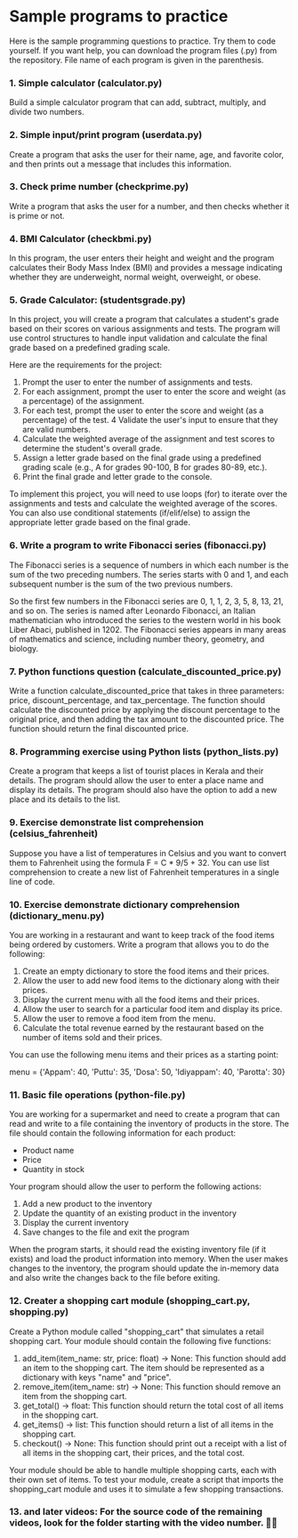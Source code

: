 # Sample programs to practice

Here is the sample programming questions to practice. Try them to code yourself. If you want help, you can download the program files (.py) from the repository.
File name of each program is given in the parenthesis.

### 1. Simple calculator (calculator.py)
Build a simple calculator program that can add, subtract, multiply, and divide two numbers.

### 2. Simple input/print program (userdata.py)
Create a program that asks the user for their name, age, and favorite color, and then prints out a message that includes this information.

### 3. Check prime number (checkprime.py)
Write a program that asks the user for a number, and then checks whether it is prime or not.

### 4. BMI Calculator (checkbmi.py)
In this program, the user enters their height and weight and the program calculates their Body Mass Index (BMI) and provides a message indicating whether they are underweight, normal weight, overweight, or obese.

### 5. Grade Calculator: (studentsgrade.py)
In this project, you will create a program that calculates a student's grade based on their scores on various assignments and tests. The program will use control structures to handle input validation and calculate the final grade based on a predefined grading scale.

Here are the requirements for the project:
1. Prompt the user to enter the number of assignments and tests.
2. For each assignment, prompt the user to enter the score and weight (as a percentage) of the assignment.
3. For each test, prompt the user to enter the score and weight (as a percentage) of the test. 4 Validate the user's input to ensure that they are valid numbers.
4. Calculate the weighted average of the assignment and test scores to determine the student's overall grade.
5. Assign a letter grade based on the final grade using a predefined grading scale (e.g., A for grades 90-100, B for grades 80-89, etc.).
6. Print the final grade and letter grade to the console.

To implement this project, you will need to use loops (for) to iterate over the assignments and tests and calculate the weighted average of the scores. You can also use conditional statements (if/elif/else) to assign the appropriate letter grade based on the final grade.

### 6. Write a program to write Fibonacci series (fibonacci.py)

The Fibonacci series is a sequence of numbers in which each number is the sum of the two preceding numbers. The series starts with 0 and 1, and each subsequent number is the sum of the two previous numbers. 

So the first few numbers in the Fibonacci series are 0, 1, 1, 2, 3, 5, 8, 13, 21, and so on. The series is named after Leonardo Fibonacci, an Italian mathematician who introduced the series to the western world in his book Liber Abaci, published in 1202. The Fibonacci series appears in many areas of mathematics and science, including number theory, geometry, and biology.

### 7. Python functions question (calculate_discounted_price.py)
Write a function calculate_discounted_price that takes in three parameters: price, discount_percentage, and tax_percentage. The function should calculate the discounted price by applying the discount percentage to the original price, and then adding the tax amount to the discounted price. The function should return the final discounted price.

### 8. Programming exercise using Python lists (python_lists.py)
Create a program that keeps a list of tourist places in Kerala and their details. The program should allow the user to enter a place name and display its details. The program should also have the option to add a new place and its details to the list.

### 9. Exercise demonstrate list comprehension (celsius_fahrenheit)
Suppose you have a list of temperatures in Celsius and you want to convert them to Fahrenheit using the formula F = C * 9/5 + 32. 
You can use list comprehension to create a new list of Fahrenheit temperatures in a single line of code.

### 10. Exercise demonstrate dictionary comprehension (dictionary_menu.py)
You are working in a restaurant and want to keep track of the food items being ordered by customers. Write a program that allows you to do the following:

1. Create an empty dictionary to store the food items and their prices.
2. Allow the user to add new food items to the dictionary along with their prices.
3. Display the current menu with all the food items and their prices.
4. Allow the user to search for a particular food item and display its price.
5. Allow the user to remove a food item from the menu.
6. Calculate the total revenue earned by the restaurant based on the number of items sold and their prices.

You can use the following menu items and their prices as a starting point:

menu = {'Appam': 40,
'Puttu': 35,
'Dosa': 50,
'Idiyappam': 40,
'Parotta': 30}

### 11. Basic file operations (python-file.py)

You are working for a supermarket and need to create a program that can read and write to a file containing the inventory of products in the store. The file should contain the following information for each product:

* Product name
* Price
* Quantity in stock

Your program should allow the user to perform the following actions:
1. Add a new product to the inventory
2. Update the quantity of an existing product in the inventory
3. Display the current inventory
4. Save changes to the file and exit the program

When the program starts, it should read the existing inventory file (if it exists) and load the product information into memory. When the user makes changes to the inventory, the program should update the in-memory data and also write the changes back to the file before exiting.

### 12. Creater a shopping cart module (shopping_cart.py, shopping.py)
Create a Python module called "shopping_cart" that simulates a retail shopping cart. Your module should contain the following five functions:

1. add_item(item_name: str, price: float) -> None: This function should add an item to the shopping cart. The item should be represented as a dictionary with keys "name" and "price".
2. remove_item(item_name: str) -> None: This function should remove an item from the shopping cart.
3. get_total() -> float: This function should return the total cost of all items in the shopping cart.
4. get_items() -> list: This function should return a list of all items in the shopping cart.
5. checkout() -> None: This function should print out a receipt with a list of all items in the shopping cart, their prices, and the total cost.

Your module should be able to handle multiple shopping carts, each with their own set of items.
To test your module, create a script that imports the shopping_cart module and uses it to simulate a few shopping transactions.

### 13. and later videos: For the source code of the remaining videos, look for the folder starting with the video number. 📂🔢